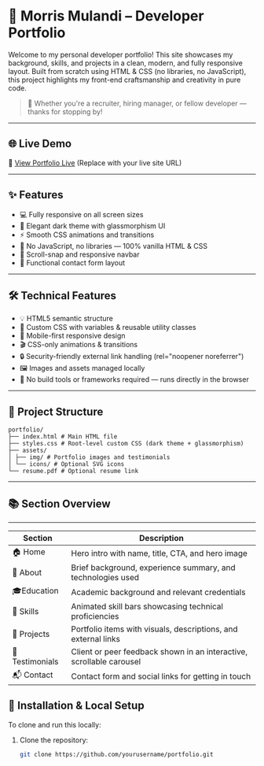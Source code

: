 # 🚀 Morris Mulandi – Developer Portfolio

Welcome to my personal developer portfolio! This site showcases my background, skills, and projects in a clean, modern, and fully responsive layout. Built from scratch using HTML & CSS (no libraries, no JavaScript), this project highlights my front-end craftsmanship and creativity in pure code.

> 📌 Whether you're a recruiter, hiring manager, or fellow developer — thanks for stopping by!

---

## 🌐 Live Demo

🔗 [View Portfolio Live](https://your-deployment-url.com)
(Replace with your live site URL)

---

## ✨ Features

- 💻 Fully responsive on all screen sizes
- 🎨 Elegant dark theme with glassmorphism UI
- ⚡ Smooth CSS animations and transitions
- 🚫 No JavaScript, no libraries — 100% vanilla HTML & CSS
- 🧭 Scroll-snap and responsive navbar
- 📨 Functional contact form layout

---

## 🛠 Technical Features

- 💡 HTML5 semantic structure
- 🎨 Custom CSS with variables & reusable utility classes
- 📱 Mobile-first responsive design
- 🎬 CSS-only animations & transitions
- 🔒 Security-friendly external link handling (rel="noopener noreferrer")
- 🖼️ Images and assets managed locally
- 🧩 No build tools or frameworks required — runs directly in the browser

---

## 📁 Project Structure

```
portfolio/
├── index.html # Main HTML file
├── styles.css # Root-level custom CSS (dark theme + glassmorphism)
├── assets/
│ ├── img/ # Portfolio images and testimonials
│ └── icons/ # Optional SVG icons
└── resume.pdf # Optional resume link
```

---

## 📚 Section Overview

---

| Section         | Description                                                          |
| --------------- | -------------------------------------------------------------------- |
| 🏠 Home         | Hero intro with name, title, CTA, and hero image                     |
| 👤 About        | Brief background, experience summary, and technologies used          |
| 🎓Education     | Academic background and relevant credentials                         |
| 🧰 Skills       | Animated skill bars showcasing technical proficiencies               |
| 💼 Projects     | Portfolio items with visuals, descriptions, and external links       |
| 💬 Testimonials | Client or peer feedback shown in an interactive, scrollable carousel |
| 📬 Contact      | Contact form and social links for getting in touch                   |

## 🧪 Installation & Local Setup

To clone and run this locally:

1. Clone the repository:
   ```bash
   git clone https://github.com/yourusername/portfolio.git
   ```
